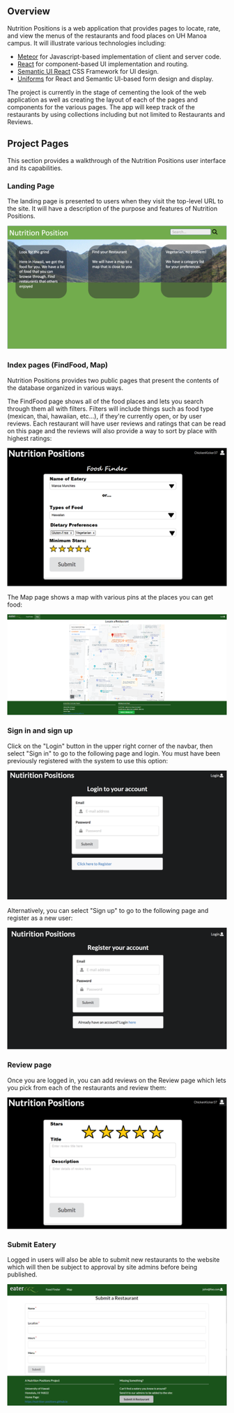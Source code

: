 ## Overview 

Nutrition Positions is a web application that provides pages to locate, rate, and view the menus of the restaurants and food places on UH Manoa campus. It will illustrate various technologies including:

* [Meteor](https://www.meteor.com/) for Javascript-based implementation of client and server code. 
* [React](https://reactjs.org/) for component-based UI implementation and routing.
* [Semantic UI React](https://react.semantic-ui.com/) CSS Framework for UI design.
* [Uniforms](https://uniforms.tools/) for React and Semantic UI-based form design and display.

The project is currently in the stage of cementing the look of the web application as well as creating the layout of each of the pages and components for the various pages. The app will keep track of the restaurants by using collections including but not limited to Restaurants and Reviews.

## Project Pages

This section provides a walkthrough of the Nutrition Positions user interface and its capabilities. 

### Landing Page

The landing page is presented to users when they visit the top-level URL to the site. It will have a description of the purpose and features of Nutrition Positions.

![](images/landing-page.png)

### Index pages (FindFood, Map)

Nutrition Positions provides two public pages that present the contents of the database organized in various ways. 

The FindFood page shows all of the food places and lets you search through them all with filters. Filters will include things such as food type (mexican, thai, hawaiian, etc...), if they're currently open, or by user reviews. Each restaurant will have user reviews and ratings that can be read on this page and the reviews will also provide a way to sort by place with highest ratings:

![](images/findfood-page.png)

The Map page shows a map with various pins at the places you can get food:

![](images/map-page.png)


### Sign in and sign up

Click on the "Login" button in the upper right corner of the navbar, then select "Sign in" to go to the following page and login. You must have been previously registered with the system to use this option:
 
![](images/signin-page.png)
  
Alternatively, you can select "Sign up" to go to the following page and register as a new user:

![](images/signup-page.png)

### Review page

Once you are logged in, you can add reviews on the Review page which lets you pick from each of the restaurants and review them:

![](images/review-page.png)

### Submit Eatery

Logged in users will also be able to submit new restaurants to the website which will then be subject to approval by site admins before being published.

![](images/submit-eatery-page.png)

